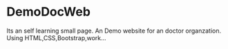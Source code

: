 # DemoDocWeb
Its an self learning small page.
An Demo website for an doctor organzation.
Using HTML,CSS,Bootstrap,work...
